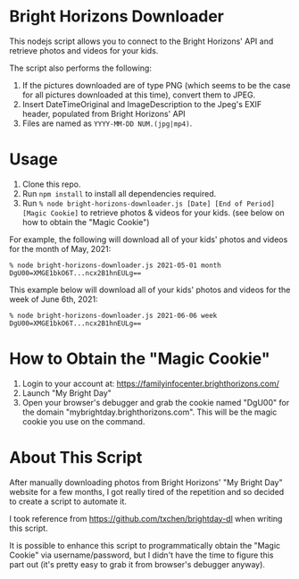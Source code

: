 # Bright Horizons Downloader
This nodejs script allows you to connect to the Bright Horizons' API and retrieve photos and videos for your kids.

The script also performs the following:
1. If the pictures downloaded are of type PNG (which seems to be the case for all pictures downloaded at this time), convert them to JPEG.
2. Insert DateTimeOriginal and ImageDescription to the Jpeg's EXIF header, populated from Bright Horizons' API
3. Files are named as `YYYY-MM-DD NUM.(jpg|mp4)`.

# Usage
1. Clone this repo.
2. Run `npm install` to install all dependencies required.
3. Run `% node bright-horizons-downloader.js [Date] [End of Period] [Magic Cookie]` to retrieve photos & videos for your kids. (see below on how to obtain the "Magic Cookie")

For example, the following will download all of your kids' photos and videos for the month of May, 2021:

`% node bright-horizons-downloader.js 2021-05-01 month DgU00=XMGE1bkO6T...ncx2B1hnEULg==`

This example below will download all of your kids' photos and videos for the week of June 6th, 2021:

`% node bright-horizons-downloader.js 2021-06-06 week DgU00=XMGE1bkO6T...ncx2B1hnEULg==`

# How to Obtain the "Magic Cookie"
1. Login to your account at: https://familyinfocenter.brighthorizons.com/
2. Launch "My Bright Day"
3. Open your browser's debugger and grab the cookie named "DgU00" for the domain "mybrightday.brighthorizons.com". This will be the magic cookie you use on the command.

# About This Script
After manually downloading photos from Bright Horizons' "My Bright Day" website for a few months, I got really tired of the repetition and so decided to create a script to automate it.

I took reference from https://github.com/txchen/brightday-dl when writing this script.

It is possible to enhance this script to programmatically obtain the "Magic Cookie" via username/password, but I didn't have the time to figure this part out (it's pretty easy to grab it from browser's debugger anyway).
